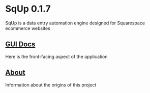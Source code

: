 # SqUp 0.1.7

SqUp is a data entry automation engine designed for Squarespace ecommerce websites

## [GUI Docs](gui-guide)

Here is the front-facing aspect of the application

## [About](about)

Information about the origins of this project